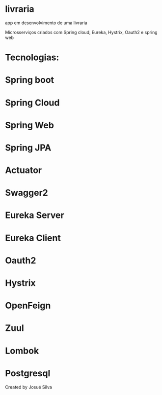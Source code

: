 # livraria
app em desenvolvimento de uma livraria

Microsserviços criados com Spring cloud, Eureka, Hystrix, Oauth2 e spring web

# Tecnologias:

# Spring boot

# Spring Cloud

# Spring Web

# Spring JPA

# Actuator

# Swagger2

# Eureka Server

# Eureka Client

# Oauth2

# Hystrix

# OpenFeign

# Zuul

# Lombok

# Postgresql


Created by Josué Silva

